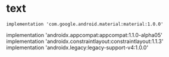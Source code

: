 # text
    implementation 'com.google.android.material:material:1.0.0'

 implementation 'androidx.appcompat:appcompat:1.1.0-alpha05'
    implementation 'androidx.constraintlayout:constraintlayout:1.1.3'
    implementation 'androidx.legacy:legacy-support-v4:1.0.0'
